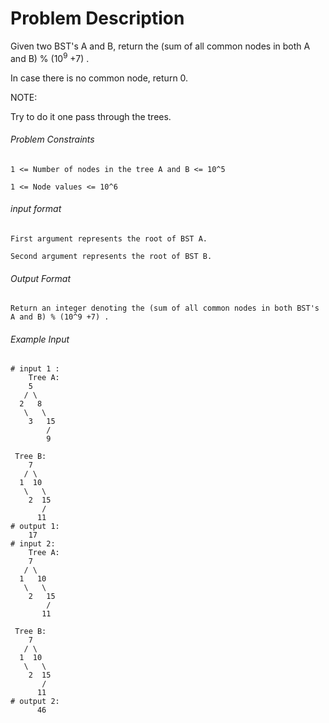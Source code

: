 # Problem Description

Given two BST's A and B, return the (sum of all common nodes in both A and B) % (10<sup>9</sup> +7) .

In case there is no common node, return 0.

NOTE:

Try to do it one pass through the trees.

###### Problem Constraints

```
1 <= Number of nodes in the tree A and B <= 10^5

1 <= Node values <= 10^6
```

###### input format

``` 
First argument represents the root of BST A.

Second argument represents the root of BST B.
```

###### Output Format

```
Return an integer denoting the (sum of all common nodes in both BST's A and B) % (10^9 +7) .
```

###### Example Input

```
# input 1 : 
    Tree A:
    5
   / \
  2   8
   \   \
    3   15
        /
        9

 Tree B:
    7
   / \
  1  10
   \   \
    2  15
       /
      11
# output 1: 
    17
# input 2: 
    Tree A:
    7
   / \
  1   10
   \   \
    2   15
        /
       11

 Tree B:
    7
   / \
  1  10
   \   \
    2  15
       /
      11
# output 2: 
      46
```
